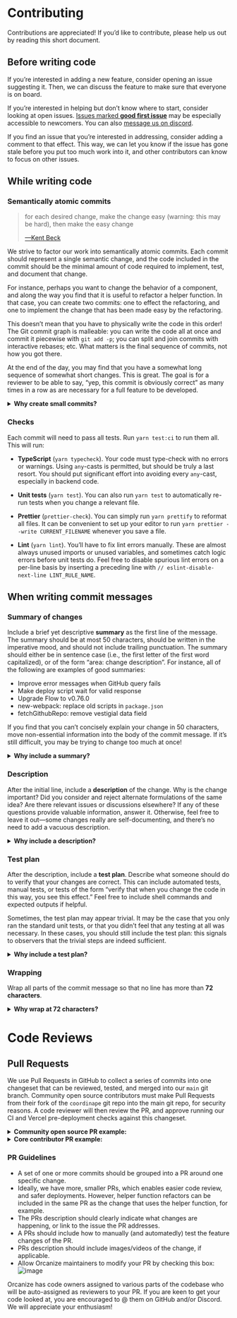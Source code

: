 # Contributing

Contributions are appreciated! If you’d like to contribute, please help
us out by reading this short document.

## Before writing code

If you’re interested in adding a new feature, consider opening an issue
suggesting it. Then, we can discuss the feature to make sure that
everyone is on board.

If you’re interested in helping but don’t know where to start, consider
looking at open issues. [Issues marked **good first issue**][gfi]
may be especially accessible to newcomers. You can also [message us on
discord][invite].

[gfi]: https://github.com/coordinape/coordinape/issues?q=is%3Aissue+label%3A%22good+first+issue%22+is%3Aopen
[invite]: https://discord.gg/BgM8qdbrXK

If you find an issue that you’re interested in addressing, consider
adding a comment to that effect. This way, we can let you know if the
issue has gone stale before you put too much work into it, and other
contributors can know to focus on other issues.

## While writing code

### Semantically atomic commits

> for each desired change, make the change easy (warning: this may be
> hard), then make the easy change
>
> [—Kent Beck][kbeck-tweet]

[kbeck-tweet]: https://twitter.com/KentBeck/status/250733358307500032

We strive to factor our work into semantically atomic commits. Each commit
should represent a single semantic change, and the code included in the
commit should be the minimal amount of code required to implement, test,
and document that change.

For instance, perhaps you want to change the behavior of a component,
and along the way you find that it is useful to refactor a helper
function. In that case, you can create two commits: one to effect the
refactoring, and one to implement the change that has been made easy by
the refactoring.

This doesn’t mean that you have to physically write the code in this
order! The Git commit graph is malleable: you can write the code all at
once and commit it piecewise with `git add -p`; you can split and join
commits with interactive rebases; etc. What matters is the final
sequence of commits, not how you got there.

At the end of the day, you may find that you have a somewhat long
sequence of somewhat short changes. This is great. The goal is for a
reviewer to be able to say, “yep, this commit is obviously correct” as
many times in a row as are necessary for a full feature to be developed.

<details>
<summary><b>Why create small commits?</b></summary>

Writing small commits can help improve the design of your code. It is
common to realize an elegant way to split apart some functionality out
of a desire to split a commit into smaller, more localized pieces.

It is easier to review a commit that does one thing than a commit that
does many things. Not only will changes to the code be more localized,
but it will be easier for the reviewer to keep the whole context in
their mind.

Investigating and fixing bugs is much easier when commits are small.
There are more commits to look through, but an 8-fold increase in the
number of commits only entails 3 additional steps of bisection, which is
not a big deal. On the other hand, once the offending commit is
identified, the cause is more apparent if the commit is tiny than if it
is large.

</details>

### Checks

Each commit will need to pass all tests. Run `yarn test:ci`
to run them all. This will run:

- **TypeScript** (`yarn typecheck`). Your code must type-check with no errors or
  warnings. Using `any`-casts is permitted, but should be truly a last
  resort. You should put significant effort into avoiding every
  `any`-cast, especially in backend code.

- **Unit tests** (`yarn test`). You can also run `yarn test`
  to automatically re-run tests when you change a relevant file.

- **Prettier** (`prettier-check`). You can simply run `yarn prettify` to
  reformat all files. It can be convenient to set up your editor to
  run `yarn prettier --write CURRENT_FILENAME` whenever you save a
  file.

- **Lint** (`yarn lint`). You’ll have to fix lint errors manually.
  These are almost always unused imports or unused variables, and
  sometimes catch logic errors before unit tests do. Feel free to
  disable spurious lint errors on a per-line basis by inserting a
  preceding line with `// eslint-disable-next-line LINT_RULE_NAME`.

## When writing commit messages

### Summary of changes

Include a brief yet descriptive **summary** as the first line of the
message. The summary should be at most 50 characters, should be written
in the imperative mood, and should not include trailing punctuation. The
summary should either be in sentence case (i.e., the first letter of the
first word capitalized), or of the form “area: change description”. For
instance, all of the following are examples of good summaries:

- Improve error messages when GitHub query fails
- Make deploy script wait for valid response
- Upgrade Flow to v0.76.0
- new-webpack: replace old scripts in `package.json`
- fetchGithubRepo: remove vestigial data field

If you find that you can’t concisely explain your change in 50
characters, move non-essential information into the body of the commit
message. If it’s still difficult, you may be trying to change too much
at once!

<details>
<summary><b>Why include a summary?</b></summary>

The 50-character summary is critical because this is what Git
expects. Git often assumes that the first line of a commit contains a
concise description, and so workflows like interactive rebases surface
this information. The particular style of the summary is chosen to be
consistent with those commits emitted by Git itself: commands like
`git-revert` and `git-merge` are of this form, so it’s a good standard
to pick.

</details>

### Description

After the initial line, include a **description** of the change. Why is
the change important? Did you consider and reject alternate formulations
of the same idea? Are there relevant issues or discussions elsewhere? If
any of these questions provide valuable information, answer it.
Otherwise, feel free to leave it out—some changes really are
self-documenting, and there’s no need to add a vacuous description.

<details>
<summary><b>Why include a description?</b></summary>

A commit describes a _change_ from one state of the codebase to the
next. If your patch is good, the final state of the code will be clear
to anyone reading it. But this isn’t always sufficient to explain why
the change was necessary. Documenting the motivation, alternate
formulations, etc. is helpful both in the present (for reviewers) and in
the future (for people using `git-blame` to try to understand how a
piece of code came to be).

</details>

### Test plan

After the description, include a **test plan**. Describe what someone
should do to verify that your changes are correct. This can include
automated tests, manual tests, or tests of the form “verify that when
you change the code in this way, you see this effect.” Feel free to
include shell commands and expected outputs if helpful.

Sometimes, the test plan may appear trivial. It may be the case that you
only ran the standard unit tests, or that you didn’t feel that any
testing at all was necessary. In these cases, you should still include
the test plan: this signals to observers that the trivial steps are
indeed sufficient.

<details>
<summary><b>Why include a test plan?</b></summary>

The value of a test plan is many-fold. Simply writing the test plan can
force you to consider cases that you hadn’t before, in turn helping you
discover bugs or think of alternate implementations. Even if the test
plan is as simple as “standard unit tests suffice”, this indicates to
observers that no additional testing is required. The test plan is
useful for reviewers, and for anyone bisecting through the history or
trying to learn more about the development or intention of a commit.

</details>

### Wrapping

Wrap all parts of the commit message so that no line has more than **72
characters**.

<details>
<summary><b>Why wrap at 72 characters?</b></summary>

This leaves room for four spaces of padding on either side while still
fitting in an 80-character terminal. Programs like `git-log` expect that
this amount of padding exists.

(Yes, people really still use 80-character terminals. When each of your
terminals has bounded width, you can display more of them on a screen!)

</details>

# Code Reviews

## Pull Requests
We use Pull Requests in GitHub to collect a series of commits into one changeset that can be reviewed, tested, and merged into our `main` git branch.
Community open source contributors must make Pull Requests from their fork of the `coordinape` git repo into the main git repo, for security reasons. A code reviewer will then review the PR, and approve running our CI and Vercel pre-deployment checks against this changeset.


<details>
<summary><b>Community open source PR example:</b></summary>

In this example, 31 commits are included in a PR from a forked git repo into the primary `coordinape` git repo's `main` branch.

<img width="838" alt="community contributor git branch example image" src="https://user-images.githubusercontent.com/83605543/163241956-8c36386f-34a5-4b65-b1e3-f5091ad0684e.png">

</details>

<details>
<summary><b>Core contributor PR example:</b></summary>

In this example, 34 commits are included in a PR from a git branch into the `main` branch, all within the primary `coordinape` git repo.

<img width="842" alt="core contributor git branch example image" src="https://user-images.githubusercontent.com/83605543/163243280-ea69c8dc-d87c-4fc0-a66e-4220de66ea65.png">

</details>

### PR Guidelines

- A set of one or more commits should be grouped into a PR around one specific change.
- Ideally, we have more, smaller PRs, which enables easier code review, and safer deployments. However, helper function refactors can be included in the same PR as the change that uses the helper function, for example.
- The PRs description should clearly indicate what changes are happening, or link to the issue the PR addresses.
- A PRs should include how to manually (and automatedly) test the feature changes of the PR.
- PRs description should include images/videos of the change, if applicable.
- Allow Orcanize maintainers to modify your PR by checking this box:
![image](https://user-images.githubusercontent.com/17910833/176240518-d6ff734f-e10f-49ea-b68f-82e7635837cc.png)


Orcanize has code owners assigned to various parts of the codebase who
will be auto-assigned as reviewers to your PR. If you are keen to get your
code looked at, you are encouraged to @ them on GitHub and/or Discord.
We will appreciate your enthusiasm!
